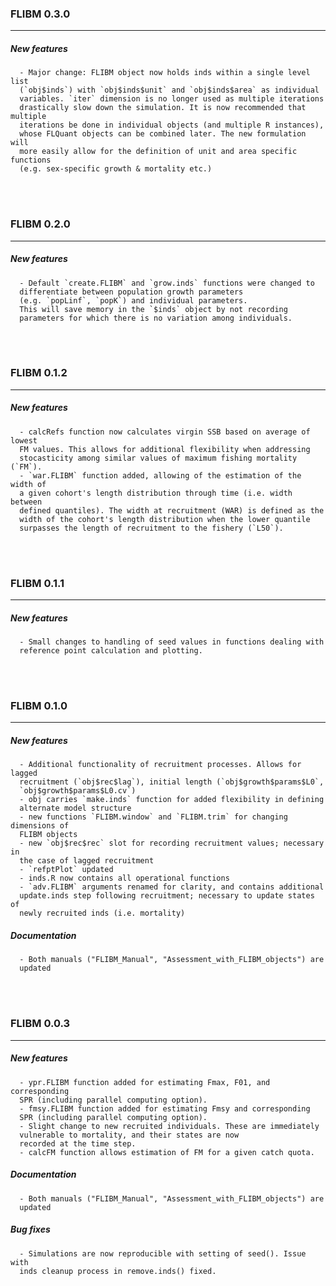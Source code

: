 ### FLIBM 0.3.0

---

##### New features
      - Major change: FLIBM object now holds inds within a single level list
      (`obj$inds`) with `obj$inds$unit` and `obj$inds$area` as individual
      variables. `iter` dimension is no longer used as multiple iterations
      drastically slow down the simulation. It is now recommended that multiple
      iterations be done in individual objects (and multiple R instances), 
      whose FLQuant objects can be combined later. The new formulation will
      more easily allow for the definition of unit and area specific functions 
      (e.g. sex-specific growth & mortality etc.)


<br><br>


### FLIBM 0.2.0

---

##### New features
      - Default `create.FLIBM` and `grow.inds` functions were changed to 
      differentiate between population growth parameters 
      (e.g. `popLinf`, `popK`) and individual parameters. 
      This will save memory in the `$inds` object by not recording 
      parameters for which there is no variation among individuals.


<br><br>


### FLIBM 0.1.2

---

##### New features
      - calcRefs function now calculates virgin SSB based on average of lowest 
      FM values. This allows for additional flexibility when addressing 
      stocasticity among similar values of maximum fishing mortality (`FM`).
      - `war.FLIBM` function added, allowing of the estimation of the width of 
      a given cohort's length distribution through time (i.e. width between 
      defined quantiles). The width at recruitment (WAR) is defined as the 
      width of the cohort's length distribution when the lower quantile 
      surpasses the length of recruitment to the fishery (`L50`).


<br><br>

### FLIBM 0.1.1

---

##### New features
      - Small changes to handling of seed values in functions dealing with 
      reference point calculation and plotting. 


<br><br>


### FLIBM 0.1.0

---

##### New features
      - Additional functionality of recruitment processes. Allows for lagged
      recruitment (`obj$rec$lag`), initial length (`obj$growth$params$L0`, 
      `obj$growth$params$L0.cv`)
      - obj carries `make.inds` function for added flexibility in defining 
      alternate model structure
      - new functions `FLIBM.window` and `FLIBM.trim` for changing dimensions of 
      FLIBM objects
      - new `obj$rec$rec` slot for recording recruitment values; necessary in 
      the case of lagged recruitment
      - `refptPlot` updated
      - inds.R now contains all operational functions
      - `adv.FLIBM` arguments renamed for clarity, and contains additional 
      update.inds step following recruitment; necessary to update states of 
      newly recruited inds (i.e. mortality)
      
##### Documentation
      - Both manuals ("FLIBM_Manual", "Assessment_with_FLIBM_objects") are 
      updated


<br><br>

### FLIBM 0.0.3

---

##### New features
      - ypr.FLIBM function added for estimating Fmax, F01, and corresponding
      SPR (including parallel computing option).
      - fmsy.FLIBM function added for estimating Fmsy and corresponding
      SPR (including parallel computing option).
      - Slight change to new recruited individuals. These are immediately 
      vulnerable to mortality, and their states are now 
      recorded at the time step.
      - calcFM function allows estimation of FM for a given catch quota.
      
##### Documentation
      - Both manuals ("FLIBM_Manual", "Assessment_with_FLIBM_objects") are 
      updated

##### Bug fixes
      - Simulations are now reproducible with setting of seed(). Issue with 
      inds cleanup process in remove.inds() fixed.

<br><br>

